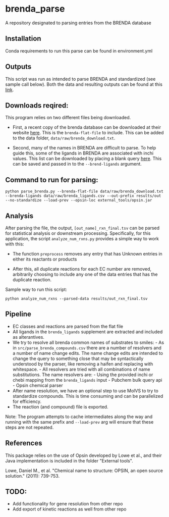 # brenda_parse
A repository designated to parsing entries from the BRENDA database

## Installation

Conda requirements to run this parse can be found in environment.yml

## Outputs

This script was run as intended to parse BRENDA and standardized (see sample call below). Both the data and resulting outputs can be found at this [link](https://www.dropbox.com/sh/uh9oqbzauto7o1b/AADYWLlpqFyPtavphAwsT2Nsa?dl=0). 

## Downloads reqired:

This program relies on two different files being downloaded. 

- First, a recent copy of the brenda database can be downloaded at their website [here](https://www.brenda-enzymes.org/download_brenda_without_registration.php). This is the `brenda-flat-file` to include. This can be added to the data folder, `data/raw/brenda_download.txt`. 

- Second, many of the names in BRENDA are difficult to parse. To help guide this, some of the ligands in BRENDA are associated with inchi values. This list can be downloaded by placing a blank query [here](https://www.brenda-enzymes.org/search_result.php?a=13). This can be saved and passed in to the `--brend-ligands` argument.

## Command to run for parsing: 

`python parse_brenda.py --brenda-flat-file data/raw/brenda_download.txt --brenda-ligands data/raw/brenda_ligands.csv --out-prefix results/out --no-standardize --load-prev --opsin-loc external_tools/opsin.jar`

## Analysis

After parsing the file, the output, `[out_name]_rxn_final.tsv` can be parsed for statistical analysis or downstream processing. Specifically, for this application, the script `analyze_num_rxns.py` provides a simple way to work with this:

- The function `preprocess` removes any entry that has Unknown entries in either its reactants or products 

- After this, all duplicate reactions for each EC number are removed, arbitrarily choosing to include any one of the data entries that has the duplicate reaction.

Sample way to run this script: 

`python analyze_num_rxns --parsed-data results/out_rxn_final.tsv`


## Pipeline

- EC classes and reactions are parsed from the flat file
- All ligands in the `brenda_ligands` supplement are extracted and included as alterantives.
- We try to resolve all brenda common names of substrates to smiles: 
        - As in `src/parse_brenda_compounds.csv` there are a number of resolvers and a number of name change edits. The name change edits are intended to change the query to something close that may be syntactically understood by the parser, like removing a haifen and replacing with whitespace. 
        - All resolvers are tried with all combinations of name substitutions. The name resolvers are: 
                - Using the provided inchi or chebi mapping from the `brenda_ligands` input
                - Pubchem bulk query api 
                - Opsin chemical parser
- After name resolution, we have an optional step to use MolVS to try to standardize compounds. This is time consuming and can be parallelized for efficiency. 
- The reaction (and compound) file is exported. 

Note: The program attempts to cache intermediates along the way and running with the same prefix and `--load-prev` arg will ensure that these steps are not repeated. 

## References

This package relies on the use of Opsin developed by Lowe et al., and their Java implementation is included in the folder "External tools". 

Lowe, Daniel M., et al. "Chemical name to structure: OPSIN, an open source solution." (2011): 739-753.


## TODO: 

- Add functionality for gene resolution from other repo
- Add export of kinetic reactions as well from other repo
